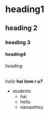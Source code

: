 # heading1
## heading 2
### heading 3  
#### heading4
###### heading 




*hello*
**hai**
***how r u?***

* students
    * hai
    * hello
    * namasthey    
